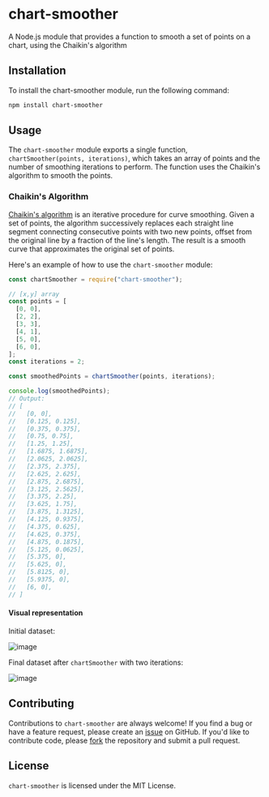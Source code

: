 # chart-smoother

A Node.js module that provides a function to smooth a set of points on a chart, using the Chaikin's algorithm

## Installation

To install the chart-smoother module, run the following command:

```bash
npm install chart-smoother
```

## Usage

The `chart-smoother` module exports a single function, `chartSmoother(points, iterations)`, which takes an array of points and the number of smoothing iterations to perform. The function uses the Chaikin's algorithm to smooth the points.

### Chaikin's Algorithm

[Chaikin's algorithm](https://www.cs.unc.edu/~dm/UNC/COMP258/LECTURES/Chaikins-Algorithm.pdf) is an iterative procedure for curve smoothing. Given a set of points, the algorithm successively replaces each straight line segment connecting consecutive points with two new points, offset from the original line by a fraction of the line's length. The result is a smooth curve that approximates the original set of points.

Here's an example of how to use the `chart-smoother` module:

```javascript
const chartSmoother = require("chart-smoother");

// [x,y] array
const points = [
  [0, 0],
  [2, 2],
  [3, 3],
  [4, 1],
  [5, 0],
  [6, 0],
];
const iterations = 2;

const smoothedPoints = chartSmoother(points, iterations);

console.log(smoothedPoints);
// Output:
// [
//   [0, 0],
//   [0.125, 0.125],
//   [0.375, 0.375],
//   [0.75, 0.75],
//   [1.25, 1.25],
//   [1.6875, 1.6875],
//   [2.0625, 2.0625],
//   [2.375, 2.375],
//   [2.625, 2.625],
//   [2.875, 2.6875],
//   [3.125, 2.5625],
//   [3.375, 2.25],
//   [3.625, 1.75],
//   [3.875, 1.3125],
//   [4.125, 0.9375],
//   [4.375, 0.625],
//   [4.625, 0.375],
//   [4.875, 0.1875],
//   [5.125, 0.0625],
//   [5.375, 0],
//   [5.625, 0],
//   [5.8125, 0],
//   [5.9375, 0],
//   [6, 0],
// ]
```

#### Visual representation

Initial dataset:

![image](https://user-images.githubusercontent.com/61948229/219982541-edc3ab6b-3d93-4157-888e-e3a023c01dbb.png)

Final dataset after `chartSmoother` with two iterations:

![image](https://user-images.githubusercontent.com/61948229/219982562-4738407f-37d4-4a1f-935c-0c81dab4dd69.png)

## Contributing

Contributions to `chart-smoother` are always welcome! If you find a bug or have a feature request, please create an [issue](https://github.com/Murilo-Luciano/chart-smoother/issues/new) on GitHub. If you'd like to contribute code, please [fork](https://github.com/Murilo-Luciano/chart-smoother/fork) the repository and submit a pull request.

## License

`chart-smoother` is licensed under the MIT License.
